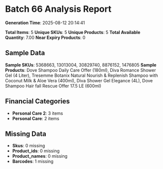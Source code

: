 # Batch 66 Analysis Report

**Generation Time**: 2025-08-12 20:14:41

**Total Items**: 5
**Unique SKUs**: 5
**Unique Products**: 5
**Total Available Quantity**: 7.00
**Near Expiry Products**: 0

## Sample Data
**Sample SKUs**: 5368663, 13013004, 30829740, 8876152, 1476805
**Sample Products**: Dove Shampoo Daily Care Offer (180ml), Diva Romance Shower Gel (4 Liter), Tresemme Botanix Natural Nourish & Replenish Shampoo with Coconut Milk & Aloe Vera (400ml), Diva Shower Gel Elegance (4L), Dove Shampoo Hair fall Rescue Offer 17.5 LE (600ml) 

## Financial Categories
- **Personal Care 2**: 3 items
- **Personal Care**: 2 items

## Missing Data
- **Skus**: 0 missing
- **Product_ids**: 0 missing
- **Product_names**: 0 missing
- **Barcodes**: 1 missing
